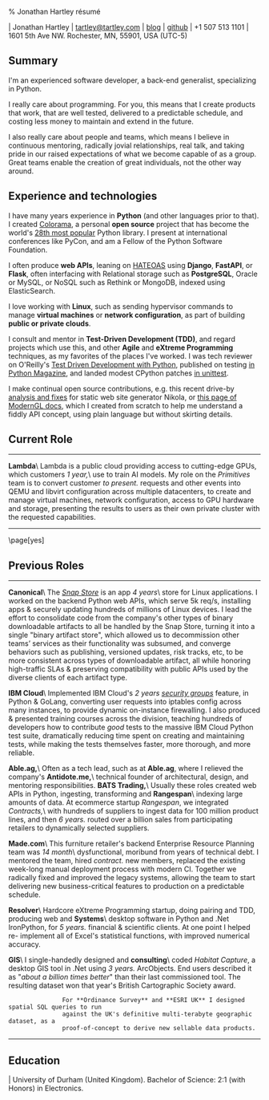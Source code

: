 % Jonathan Hartley résumé

| Jonathan Hartley | [tartley@tartley.com][email] | [blog][blog] | [github][github]
| +1 507 513 1101 | 1601 5th Ave NW. Rochester, MN, 55901, USA (UTC-5)

[email]: mailto:tartley@tartley.com
[blog]: https://www.tartley.com/categories/software
[github]: https://github.com/tartley

## Summary

I'm an experienced software developer, a back-end generalist, specializing in Python.

I really care about programming. For you, this means that I create products that work, that are well
tested, delivered to a predictable schedule, and costing less money to maintain and extend in the
future.

I also really care about people and teams, which means I believe in continuous mentoring, radically
jovial relationships, real talk, and taking pride in our raised expectations of what we become
capable of as a group. Great teams enable the creation of great individuals, not the other way
around.

## Experience and technologies

I have many years experience in **Python** (and other languages prior to that). I created
[Colorama](https://pypi.python.org/pypi/colorama), a personal **open source** project that has
become the world's [28th most popular](https://hugovk.github.io/top-pypi-packages/#colorama) Python
library. I present at international conferences like PyCon, and am a Fellow of the Python Software
Foundation.

I often produce **web APIs**, leaning on [HATEOAS](https://en.wikipedia.org/wiki/HATEOAS) using
**Django**, **FastAPI**, or **Flask**, often interfacing with Relational storage such as
**PostgreSQL**, Oracle or MySQL, or NoSQL such as Rethink or MongoDB, indexed using ElasticSearch.

I love working with **Linux**, such as sending hypervisor commands to manage **virtual
machines** or **network configuration**, as part of building **public or private clouds**.

I consult and mentor in **Test-Driven Development (TDD)**, and regard projects which use this, and
other **Agile** and **eXtreme Programming** techniques, as my favorites of the places I've
worked. I was tech reviewer on O'Reilly's [Test Driven Development with
Python](https://www.oreilly.com/library/view/test-driven-development-with/9781491958698), published
on testing [in Python
Magazine](https://www.tartley.com/posts/acceptance-testing-net-applications-using-ironpython), and
landed modest CPython patches [in
unittest](https://github.com/python/cpython/commit/1341bb0019868345bab8adff94263c81e1d66eae).

I make continual open source contributions, e.g. this recent drive-by [analysis and
fixes](https://github.com/getnikola/nikola/issues/3671) for static web site generator Nikola, or
[this page of ModernGL docs](https://moderngl.readthedocs.io/en/latest/topics/buffer_format.html),
which I created from scratch to help me understand a fiddly API concept, using plain language but
without skirting details.

## Current Role

------------------ ---------------------------------------------------------------------------------
**Lambda**\        Lambda is a public cloud providing access to cutting-edge GPUs, which customers
*1 year,*\         use to train AI models. My role on the *Primitives* team is to convert customer
*to present.*      requests and other events into QEMU and libvirt configuration across
                   multiple datacenters, to create and manage virtual machines, network
                   configuration, access to GPU hardware and storage, presenting the results to
                   users as their own private cluster with the requested capabilities.

------------------ ---------------------------------------------------------------------------------

\page[yes]

## Previous Roles

------------------ ---------------------------------------------------------------------------------
**Canonical**\     The [*Snap Store*](https://snapcraft.io/store) is an app
*4 years*\         store for Linux applications. I worked on the backend Python web APIs, which
                   serve 5k req/s, installing apps & securely updating hundreds of
                   millions of Linux devices. I lead the effort to consolidate code from the
                   company's other types of binary downloadable artifacts to all be handled by the
                   Snap Store, turning it into a single "binary artifact store", which allowed us to
                   decommission other teams’ services as their functionality was subsumed, and
                   converge behaviors such as publishing, versioned updates, risk tracks, etc, to be
                   more consistent across types of downloadable artifact, all while honoring
                   high-traffic SLAs & preserving compatibility with public APIs used by the diverse
                   clients of each artifact type.

**IBM Cloud**\     Implemented IBM Cloud's
*2 years*           [*security groups*](https://www.tartley.com/posts/illustrating-uses-of-ibm-cloud-security-groups/)
                   feature, in Python & GoLang, converting user requests into iptables
                   config across many instances, to provide dynamic on-instance firewalling.
                   I also produced & presented training courses across the division, teaching
                   hundreds of developers how to contribute *good* tests to the massive IBM Cloud
                   Python test suite, dramatically reducing time spent on creating and maintaining
                   tests, while making the tests themselves faster, more thorough, and more
                   reliable.

**Able.ag,**\      Often as a tech lead, such as at **Able.ag**, where I relieved the company's
**Antidote.me,**\  technical founder of architectural, design, and mentoring responsibilities.
**BATS Trading,**\ Usually these roles created web APIs in Python, ingesting, transforming and
**Rangespan**\     indexing large amounts of data. At ecommerce startup *Rangespan*, we integrated
*Contracts,*\      with hundreds of suppliers to ingest data for 100 million product lines, and then
*6 years.*         routed over a billion sales from participating retailers to dynamically selected
                   suppliers.

**Made.com**\      This furniture retailer's backend Enterprise Resource Planning team was
*14 month*\        dysfunctional, moribund from years of technical debt. I mentored the team, hired
*contract.*        new members, replaced the existing week-long manual deployment process with
                   modern CI. Together we radically fixed and improved the legacy systems, allowing
                   the team to start delivering new business-critical features to production on
                   a predictable schedule.

**Resolver**\      Hardcore eXtreme Programming startup, doing pairing and TDD, producing web and
**Systems**\       desktop software in Python and .Net IronPython, for
*5 years.*         financial & scientific clients. At one point I helped re-
                   implement all of Excel's statistical functions, with improved numerical accuracy.

**GIS**\           I single-handedly designed and
**consulting**\    coded *Habitat Capture*, a desktop GIS tool in .Net using
*3 years.*         ArcObjects. End users described it as "*about a billion times better*" than their
                   last commissioned tool. The resulting dataset won that year's British
                   Cartographic Society award.

                   For **Ordinance Survey** and **ESRI UK** I designed spatial SQL queries to run
                   against the UK's definitive multi-terabyte geographic dataset, as a
                   proof-of-concept to derive new sellable data products.

------------------ ---------------------------------------------------------------------------------

## Education

| University of Durham (United Kingdom). Bachelor of Science: 2:1 (with Honors) in Electronics.

